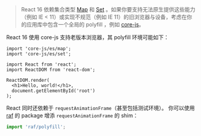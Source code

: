 > React 16 依赖集合类型 [Map](https://developer.mozilla.org/en-US/docs/Web/JavaScript/Reference/Global_Objects/Map) 和 [Set](https://developer.mozilla.org/en-US/docs/Web/JavaScript/Reference/Global_Objects/Set) 。如果你要支持无法原生提供这些能力（例如 IE < 11）或实现不规范（例如 IE 11）的旧浏览器与设备，考虑在你的应用库中包含一个全局的 polyfill ，例如 [core-js](https://github.com/zloirock/core-js)。

React 16 使用 core-js 支持老版本浏览器，其 polyfill 环境可能如下：

```React
import 'core-js/es/map';
import 'core-js/es/set';

import React from 'react';
import ReactDOM from 'react-dom';

ReactDOM.render(
  <h1>Hello, world!</h1>,
  document.getElementById('root')
);
```

React 同时还依赖于 `requestAnimationFrame`（甚至包括测试环境）。 你可以使用 [raf](https://www.npmjs.com/package/raf) 的 package 增添 `requestAnimationFrame` 的 shim：

```JavaScript
import 'raf/polyfill';
```